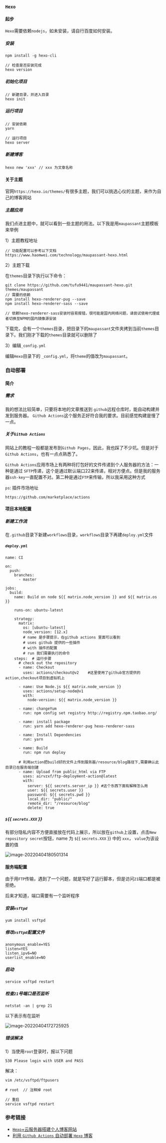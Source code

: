 ### `Hexo`

#### 起步

`Hexo`需要依赖`nodejs`，如未安装，请自行百度如何安装。

##### 安装

```
npm install -g hexo-cli

// 检查是否安装完成
hexo version
```

##### 初始化项目

```
// 新建目录，并进入目录
hexo init
```

##### 运行项目

```
// 安装依赖
yarn

// 运行项目
hexo server
```

##### 新建博客

```
hexo new 'xxx' // xxx 为文章名称
```

#### 关于主题

官网`https://hexo.io/themes/`有很多主题，我们可以挑选心仪的主题，来作为自己的博客网站

##### 主题应用

我们点进主题中，就可以看到一些主题的用法。以下我是用`maupassant`主题模板来举例

1）主题教程地址

```
// 功能配置可以参考以下文档
https://www.haomwei.com/technology/maupassant-hexo.html
```

2）主题下载

在`themes`目录下执行以下命令：

```
git clone https://github.com/tufu9441/maupassant-hexo.git themes/maupassant  
// 需要的依赖
npm install hexo-renderer-pug --save  
npm install hexo-renderer-sass --save  

// 依赖hexo-renderer-sass安装时容易报错，很可能是国内网络问题，请尝试使用代理或者切换至NPM的国内镜像源安装
```

下载完，会有一个`themes`目录，把目录下的`maupassant`文件夹拷到当前`themes`目录下。我们刚才下载的`themes`目录就可以删除了

3）编辑`_config.yml`

编辑`Hexo`目录下的 `_config.yml`，将`theme`的值改为`maupassant`。

### 自动部署

#### 简介

##### 需求

我的想法比较简单，只要将本地的文章推送到 `github`远程仓库时，能自动构建并发到服务器。 `Github Actions`这个服务正好符合我的要求。目前感觉构建是慢了一点。

##### 关于`Github Actions`

网站上的教程一般都是发布到`Github Pages`，因此，我也踩了不少坑。但是对于`Github Actions`，也有一点点熟悉了。

`Github Actions`应用市场上有两种将打包好的文件传递到个人服务器的方法：一种是通过 `SFTP`传递，这个是通过默认端口22来传递，相对方便点。但是我的服务器`ssh-key`一直配置不对。第二种是通过`FTP`来传输，所以我采用这种方式

`ps`: 插件市场地址

```
https://github.com/marketplace/actions
```

#### 项目本地配置

##### 新建工作流

在`.github`目录下新建`workflows`目录，`workflows`目录下再建`deploy.yml`文件

##### `deploy.yml`

```
name: CI

on:
  push:
    branches:
      - master

jobs:
  build:
    name: Build on node ${{ matrix.node_version }} and ${{ matrix.os }}
    
    runs-on: ubuntu-latest
    
    strategy:
      matrix:
        os: [ubuntu-latest]
        node_version: [12.x]
		# name 是步骤提示，在github actions 里面可以看到
		# uses github 提供的一些插件
		# with 插件的配置
		# run 我们需要执行的命令
    steps:  # 运行步骤
      # check out the repository
      - name: Checkout
        uses: actions/checkout@v2    #这里使用了github官方提供的action,checkout项目到虚拟机上

      - name: Use Node.js ${{ matrix.node_version }}
        uses: actions/setup-node@v1
        with:
          node-version: ${{ matrix.node_version }}

      - name: changeYum
        run: npm config set registry http://registry.npm.taobao.org/

      - name: install package
        run: yarn add hexo-renderer-pug hexo-renderer-sass

      - name: Install Dependencies
        run: yarn

      - name: Build
        run: npm run deploy

      # 利用action把build好的文件上传到服务器/resource/blog路径下,需要确认此目录已在服务端创建
      - name: Upload from public_html via FTP
        uses: airvzxf/ftp-deployment-action@latest
        with:
          server: ${{ secrets.server_ip }} #这个东西下面有解释怎么用
          user: ${{ secrets.user }}
          password: ${{ secrets.pwd }}
          local_dir: "public/"
          remote_dir: "/resource/blog"
          delete: true
```

##### `$`{{ `secrets.XXX` }}

有部分隐私内容不方便直接放在代码上展示，所以放在`github`上设置，点击`New repository secret`按钮，name 为 `$`{{ `secrets.XXX` }} 中的 `xxx`， `value`为该设置的值

![image-20220404180501314](hexo.assets/image-20220404180501314.png)

#### 服务端配置

由于用`FTP`传输，遇到了一个问题，就是写好了运行脚本，但是访问`21`端口都是被拒绝。

后来才知道，端口需要有一个监听程序

##### 安装`vsftpd`

```
yum install vsftpd
```

##### 修改`vsftpd`配置文件

```
anonymous_enable=YES
listen=YES
listen_ipv6=NO
userlist_enable=NO
```

##### 启动

```
service vsftpd restart
```

##### 检查`21`号端口是否监听

```
netstat -an | grep 21
```

以下表示有在监听

![image-20220404172725925](hexo.assets/image-20220404172725925.png)

##### 错误解决

1）当使用`root`登录时，报以下问题

```
530 Please login with USER and PASS
```

解决：

```
vim /etc/vsftpd/ftpusers

# root  // 注释掉 root

// 重启
service vsftpd restart
```

### 参考链接

- [`Hexo`+云服务器搭建个人博客网站](https://blog.csdn.net/wobushiguirenren/article/details/103612363)
- [利用 `Github Actions` 自动部署 `Hexo` 博客](https://sanonz.github.io/2020/deploy-a-hexo-blog-from-github-actions/#%E4%BB%8B%E7%BB%8D)